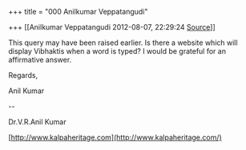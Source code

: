 +++
title = "000 Anilkumar Veppatangudi"

+++
[[Anilkumar Veppatangudi	2012-08-07, 22:29:24 [Source](https://groups.google.com/g/bvparishat/c/ZXdpoG8U8eA)]]



This query may have been raised earlier. Is there a website which will display Vibhaktis when a word is typed? I would be grateful for an affirmative answer.

Regards,

Anil Kumar  

  

--  

Dr.V.R.Anil Kumar

[http://www.kalpaheritage.com](http://www.kalpaheritage.com/)

  

